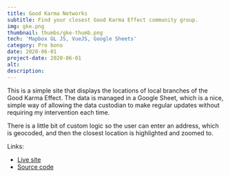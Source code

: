 ```yaml
---
title: Good Karma Networks
subtitle: Find your closest Good Karma Effect community group.
img: gke.png
thumbnail: thumbs/gke-thumb.png
tech: 'Mapbox GL JS, VueJS, Google Sheets'
category: Pro bono
date: 2020-06-01
project-date: 2020-06-01
alt:
description:
---
```

This is a simple site that displays the locations of local branches of the Good Karma Effect. The data is managed in a Google Sheet, which is a nice, simple way of allowing the data custodian to make regular updates without requiring my intervention each time.

There is a little bit of custom logic so the user can enter an address, which is geocoded, and then the closest location is highlighted and zoomed to.

Links:

* [Live site](https://www.goodkarmaeffect.com/networks)
* [Source code](https://github.com/stevage/GoodKarmaNetwork-finder)
